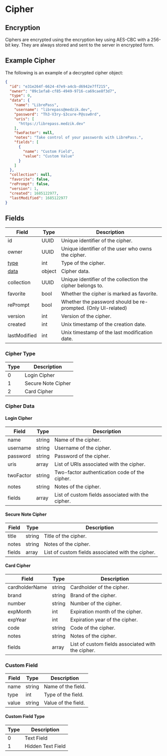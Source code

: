 # Cipher

## Encryption

Ciphers are encrypted using the encryption key using AES-CBC with a 256-bit key.
They are always stored and sent to the server in encrypted form.

## Example Cipher

The following is an example of a decrypted cipher object:

```json
{
  "id": "e31e264f-6624-47e9-a4cb-d6942e7ff215",
  "owner": "09c1efa8-cf85-4949-9716-ca69cae8f3d7",
  "type": 0,
  "data": {
    "name": "LibrePass",
    "username": "librepass@medzik.dev",
    "password": "Th3-V3ry-$3cure-P@ssw0rd",
    "uris": [
      "https://librepass.medzik.dev"
    ],
    "twoFactor": null,
    "notes": "Take control of your passwords with LibrePass.",
    "fields": [
      {
        "name": "Custom Field",
        "value": "Custom Value"
      }
    ]
  },
  "collection": null,
  "favorite": false,
  "rePrompt": false,
  "version": 1,
  "created": 1685122977,
  "lastModified": 1685122977
}
```

## Fields

| Field                | Type   | Description                                                   |
|----------------------|--------|---------------------------------------------------------------|
| id                   | UUID   | Unique identifier of the cipher.                              |
| owner                | UUID   | Unique identifier of the user who owns the cipher.            |
| [type](#cipher-type) | int    | Type of the cipher.                                           |
| [data](#cipher-data) | object | Cipher data.                                                  |
| collection           | UUID   | Unique identifier of the collection the cipher belongs to.    |
| favorite             | bool   | Whether the cipher is marked as favorite.                     |
| rePrompt             | bool   | Whether the password should be re-prompted. (Only UI-related) |
| version              | int    | Version of the cipher.                                        |
| created              | int    | Unix timestamp of the creation date.                          |
| lastModified         | int    | Unix timestamp of the last modification date.                 |

### Cipher Type

| Type | Description        |
|------|--------------------|
| 0    | Login Cipher       |
| 1    | Secure Note Cipher |
| 2    | Card Cipher        |

### Cipher Data

#### Login Cipher

| Field     | Type   | Description                                       |
|-----------|--------|---------------------------------------------------|
| name      | string | Name of the cipher.                               |
| username  | string | Username of the cipher.                           |
| password  | string | Password of the cipher.                           |
| uris      | array  | List of URIs associated with the cipher.          |
| twoFactor | string | Two-factor authentication code of the cipher.     |
| notes     | string | Notes of the cipher.                              |
| fields    | array  | List of custom fields associated with the cipher. |

#### Secure Note Cipher

| Field  | Type   | Description                                       |
|--------|--------|---------------------------------------------------|
| title  | string | Title of the cipher.                              |
| notes  | string | Notes of the cipher.                              |
| fields | array  | List of custom fields associated with the cipher. |

#### Card Cipher

| Field          | Type   | Description                                       |
|----------------|--------|---------------------------------------------------|
| cardholderName | string | Cardholder of the cipher.                         |
| brand          | string | Brand of the cipher.                              |
| number         | string | Number of the cipher.                             |
| expMonth       | int    | Expiration month of the cipher.                   |
| expYear        | int    | Expiration year of the cipher.                    |
| code           | string | Code of the cipher.                               |
| notes          | string | Notes of the cipher.                              |
| fields         | array  | List of custom fields associated with the cipher. |

### Custom Field

| Field | Type   | Description         |
|-------|--------|---------------------|
| name  | string | Name of the field.  |
| type  | int    | Type of the field.  |
| value | string | Value of the field. |

#### Custom Field Type

| Type | Description        |
|------|--------------------|
| 0    | Text Field         |
| 1    | Hidden Text Field  |
